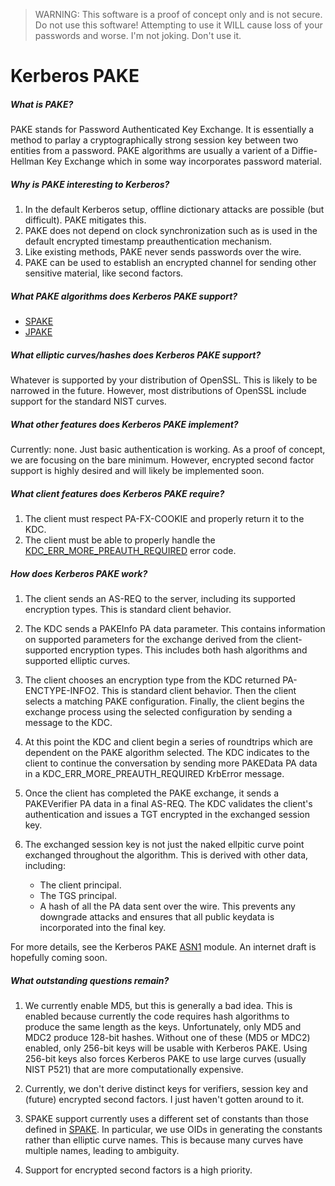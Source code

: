 > WARNING: This software is a proof of concept only and is not secure. Do not
> use this software! Attempting to use it WILL cause loss of your passwords
> and worse. I'm not joking. Don't use it.

# Kerberos PAKE
##### What is PAKE?
PAKE stands for Password Authenticated Key Exchange. It is essentially a
method to parlay a cryptographically strong session key between two entities
from a password. PAKE algorithms are usually a varient of a Diffie-Hellman Key
Exchange which in some way incorporates password material.

##### Why is PAKE interesting to Kerberos?
1. In the default Kerberos setup, offline dictionary attacks are possible
   (but difficult). PAKE mitigates this.
2. PAKE does not depend on clock synchronization such as is used in the
   default encrypted timestamp preauthentication mechanism.
3. Like existing methods, PAKE never sends passwords over the wire.
4. PAKE can be used to establish an encrypted channel for sending other
   sensitive material, like second factors.

##### What PAKE algorithms does Kerberos PAKE support?
* [SPAKE]
* [JPAKE]

##### What elliptic curves/hashes does Kerberos PAKE support?
Whatever is supported by your distribution of OpenSSL. This is likely to be
narrowed in the future. However, most distributions of OpenSSL include
support for the standard NIST curves.

##### What other features does Kerberos PAKE implement?
Currently: none. Just basic authentication is working. As a proof of concept,
we are focusing on the bare minimum. However, encrypted second factor support
is highly desired and will likely be implemented soon.

##### What client features does Kerberos PAKE require?
1. The client must respect PA-FX-COOKIE and properly return it to the KDC.
2. The client must be able to properly handle the
   [KDC_ERR_MORE_PREAUTH_REQUIRED] error code.

##### How does Kerberos PAKE work?
1. The client sends an AS-REQ to the server, including its supported
   encryption types. This is standard client behavior.

2. The KDC sends a PAKEInfo PA data parameter. This contains information on
   supported parameters for the exchange derived from the client-supported
   encryption types. This includes both hash algorithms and supported elliptic
   curves.

3. The client chooses an encryption type from the KDC returned
   PA-ENCTYPE-INFO2. This is standard client behavior. Then the client selects
   a matching PAKE configuration. Finally, the client begins the exchange
   process using the selected configuration by sending a message to the KDC.

4. At this point the KDC and client begin a series of roundtrips which are
   dependent on the PAKE algorithm selected. The KDC indicates to the client
   to continue the conversation by sending more PAKEData PA data in a
   KDC_ERR_MORE_PREAUTH_REQUIRED KrbError message.

5. Once the client has completed the PAKE exchange, it sends a PAKEVerifier PA
   data in a final AS-REQ. The KDC validates the client's authentication and
   issues a TGT encrypted in the exchanged session key.

6. The exchanged session key is not just the naked ellpitic curve point
   exchanged throughout the algorithm. This is derived with other data,
   including:
     * The client principal.
     * The TGS principal.
     * A hash of all the PA data sent over the wire. This prevents any
       downgrade attacks and ensures that all public keydata is incorporated
       into the final key.

For more details, see the Kerberos PAKE [ASN1] module. An internet draft is
hopefully coming soon.

##### What outstanding questions remain?
1. We currently enable MD5, but this is generally a bad idea. This is enabled
   because currently the code requires hash algorithms to produce the same
   length as the keys. Unfortunately, only MD5 and MDC2 produce 128-bit hashes.
   Without one of these (MD5 or MDC2) enabled, only 256-bit keys will be usable
   with Kerberos PAKE. Using 256-bit keys also forces Kerberos PAKE to use
   large curves (usually NIST P521) that are more computationally expensive.

2. Currently, we don't derive distinct keys for verifiers, session key and
   (future) encrypted second factors. I just haven't gotten around to it.

3. SPAKE support currently uses a different set of constants than those defined
   in [SPAKE]. In particular, we use OIDs in generating the constants rather
   than elliptic curve names. This is because many curves have multiple names,
   leading to ambiguity.

4. Support for encrypted second factors is a high priority.




[SPAKE]: https://tools.ietf.org/html/draft-irtf-cfrg-spake2-00
[JPAKE]: http://en.wikipedia.org/wiki/Password_Authenticated_Key_Exchange_by_Juggling
[ASN1]: https://github.com/npmccallum/krb5-pake/blob/master/KerberosPAKE.asn1
[KDC_ERR_MORE_PREAUTH_REQUIRED]: https://github.com/krb5/krb5/pull/245
